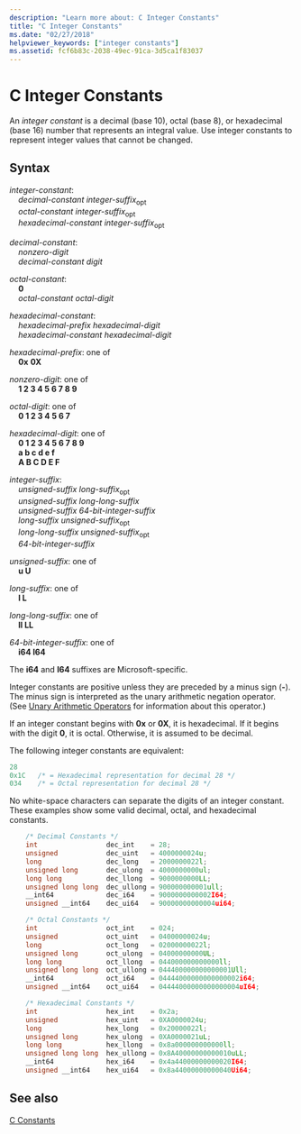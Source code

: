 ```yaml
---
description: "Learn more about: C Integer Constants"
title: "C Integer Constants"
ms.date: "02/27/2018"
helpviewer_keywords: ["integer constants"]
ms.assetid: fcf6b83c-2038-49ec-91ca-3d5ca1f83037
---
```

# C Integer Constants

An *integer constant* is a decimal (base 10), octal (base 8), or hexadecimal (base 16) number that represents an integral value. Use integer constants to represent integer values that cannot be changed.

## Syntax

*integer-constant*:<br/>
&nbsp;&nbsp;&nbsp;&nbsp;*decimal-constant* *integer-suffix*<sub>opt</sub><br/>
&nbsp;&nbsp;&nbsp;&nbsp;*octal-constant* *integer-suffix*<sub>opt</sub><br/>
&nbsp;&nbsp;&nbsp;&nbsp;*hexadecimal-constant* *integer-suffix*<sub>opt</sub>

*decimal-constant*:<br/>
&nbsp;&nbsp;&nbsp;&nbsp;*nonzero-digit*<br/>
&nbsp;&nbsp;&nbsp;&nbsp;*decimal-constant* *digit*

*octal-constant*:<br/>
&nbsp;&nbsp;&nbsp;&nbsp;**0**<br/>
&nbsp;&nbsp;&nbsp;&nbsp;*octal-constant* *octal-digit*

*hexadecimal-constant*:<br/>
&nbsp;&nbsp;&nbsp;&nbsp;*hexadecimal-prefix* *hexadecimal-digit*<br/>
&nbsp;&nbsp;&nbsp;&nbsp;*hexadecimal-constant* *hexadecimal-digit*

*hexadecimal-prefix*: one of<br/>
&nbsp;&nbsp;&nbsp;&nbsp;**0x**  **0X**

*nonzero-digit*: one of<br/>
&nbsp;&nbsp;&nbsp;&nbsp;**1 2 3 4 5 6 7 8 9**

*octal-digit*: one of<br/>
&nbsp;&nbsp;&nbsp;&nbsp;**0 1 2 3 4 5 6 7**

*hexadecimal-digit*: one of<br/>
&nbsp;&nbsp;&nbsp;&nbsp;**0 1 2 3 4 5 6 7 8 9**<br/>
&nbsp;&nbsp;&nbsp;&nbsp;**a b c d e f**<br/>
&nbsp;&nbsp;&nbsp;&nbsp;**A B C D E F**

*integer-suffix*:<br/>
&nbsp;&nbsp;&nbsp;&nbsp;*unsigned-suffix* *long-suffix*<sub>opt</sub><br/>
&nbsp;&nbsp;&nbsp;&nbsp;*unsigned-suffix* *long-long-suffix*<br/>
&nbsp;&nbsp;&nbsp;&nbsp;*unsigned-suffix* *64-bit-integer-suffix*<br/>
&nbsp;&nbsp;&nbsp;&nbsp;*long-suffix* *unsigned-suffix*<sub>opt</sub><br/>
&nbsp;&nbsp;&nbsp;&nbsp;*long-long-suffix* *unsigned-suffix*<sub>opt</sub><br/>
&nbsp;&nbsp;&nbsp;&nbsp;*64-bit-integer-suffix*

*unsigned-suffix*: one of<br/>
&nbsp;&nbsp;&nbsp;&nbsp;**u U**

*long-suffix*: one of<br/>
&nbsp;&nbsp;&nbsp;&nbsp;**l L**

*long-long-suffix*: one of<br/>
&nbsp;&nbsp;&nbsp;&nbsp;**ll LL**

*64-bit-integer-suffix*: one of<br/>
&nbsp;&nbsp;&nbsp;&nbsp;**i64 I64**

The **i64** and **I64** suffixes are Microsoft-specific.

Integer constants are positive unless they are preceded by a minus sign (**-**). The minus sign is interpreted as the unary arithmetic negation operator. (See [Unary Arithmetic Operators](../c-language/unary-arithmetic-operators.md) for information about this operator.)

If an integer constant begins with **0x** or **0X**, it is hexadecimal. If it begins with the digit **0**, it is octal. Otherwise, it is assumed to be decimal.

The following integer constants are equivalent:

```C
28
0x1C   /* = Hexadecimal representation for decimal 28 */
034    /* = Octal representation for decimal 28 */
```

No white-space characters can separate the digits of an integer constant. These examples show some valid decimal, octal, and hexadecimal constants.

```C
    /* Decimal Constants */
    int                 dec_int    = 28;
    unsigned            dec_uint   = 4000000024u;
    long                dec_long   = 2000000022l;
    unsigned long       dec_ulong  = 4000000000ul;
    long long           dec_llong  = 9000000000LL;
    unsigned long long  dec_ullong = 900000000001ull;
    __int64             dec_i64    = 9000000000002I64;
    unsigned __int64    dec_ui64   = 90000000000004ui64;

    /* Octal Constants */
    int                 oct_int    = 024;
    unsigned            oct_uint   = 04000000024u;
    long                oct_long   = 02000000022l;
    unsigned long       oct_ulong  = 04000000000UL;
    long long           oct_llong  = 044000000000000ll;
    unsigned long long  oct_ullong = 044400000000000001Ull;
    __int64             oct_i64    = 04444000000000000002i64;
    unsigned __int64    oct_ui64   = 04444000000000000004uI64;

    /* Hexadecimal Constants */
    int                 hex_int    = 0x2a;
    unsigned            hex_uint   = 0XA0000024u;
    long                hex_long   = 0x20000022l;
    unsigned long       hex_ulong  = 0XA0000021uL;
    long long           hex_llong  = 0x8a000000000000ll;
    unsigned long long  hex_ullong = 0x8A40000000000010uLL;
    __int64             hex_i64    = 0x4a44000000000020I64;
    unsigned __int64    hex_ui64   = 0x8a44000000000040Ui64;
```

## See also

[C Constants](../c-language/c-constants.md)<br/>
